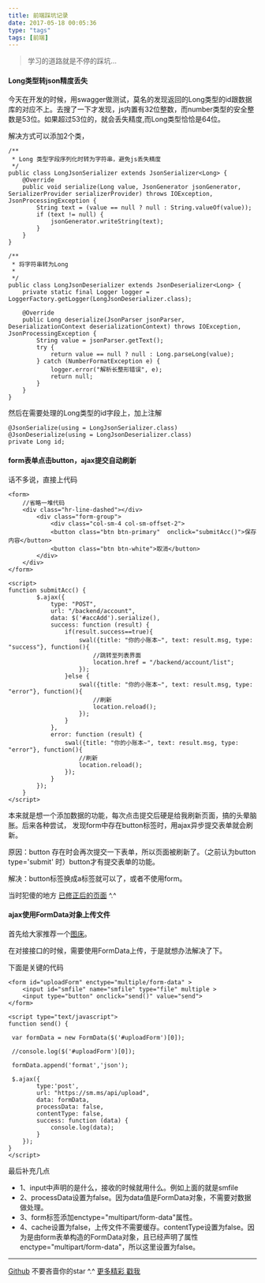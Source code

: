 ```yaml
---
title: 前端踩坑记录
date: 2017-05-18 00:05:36
type: "tags"
tags: [前端]
---
```


> 学习的道路就是不停的踩坑...

<!--more-->
#### Long类型转json精度丢失

今天在开发的时候，用swagger做测试，莫名的发现返回的Long类型的id跟数据库的对应不上。去搜了一下才发现，js内置有32位整数，而number类型的安全整数是53位。如果超过53位的，就会丢失精度,而Long类型恰恰是64位。

解决方式可以添加2个类，
```
/**
 * Long 类型字段序列化时转为字符串，避免js丢失精度
 */
public class LongJsonSerializer extends JsonSerializer<Long> {
    @Override
    public void serialize(Long value, JsonGenerator jsonGenerator, SerializerProvider serializerProvider) throws IOException, JsonProcessingException {
        String text = (value == null ? null : String.valueOf(value));
        if (text != null) {
            jsonGenerator.writeString(text);
        }
    }
}

/**
 * 将字符串转为Long
 *
 */
public class LongJsonDeserializer extends JsonDeserializer<Long> {
    private static final Logger logger = LoggerFactory.getLogger(LongJsonDeserializer.class);
  
    @Override
    public Long deserialize(JsonParser jsonParser, DeserializationContext deserializationContext) throws IOException, JsonProcessingException {
        String value = jsonParser.getText();
        try {
            return value == null ? null : Long.parseLong(value);
        } catch (NumberFormatException e) {
            logger.error("解析长整形错误", e);
            return null;
        }
    }
}
```

然后在需要处理的Long类型的id字段上，加上注解

```
@JsonSerialize(using = LongJsonSerializer.class)
@JsonDeserialize(using = LongJsonDeserializer.class)
private Long id;
```

#### form表单点击button，ajax提交自动刷新

话不多说，直接上代码
```
<form>
    //省略一堆代码
    <div class="hr-line-dashed"></div>
        <div class="form-group">
            <div class="col-sm-4 col-sm-offset-2">
            <button class="btn btn-primary"  onclick="submitAcc()">保存内容</button>
            <button class="btn btn-white">取消</button>
        </div>
    </div>
</form>

<script>
function submitAcc() {
        $.ajax({
            type: "POST",
            url: "/backend/account",
            data: $('#accAdd').serialize(),
            success: function (result) {
                if(result.success==true){
                    swal({title: "你的小账本~", text: result.msg, type: "success"}, function(){
                        //跳转至列表界面
                        location.href = "/backend/account/list";
                    });
                }else {
                    swal({title: "你的小账本~", text: result.msg, type: "error"}, function(){
                        //刷新
                        location.reload();
                    });
                }
            },
            error: function (result) {
                swal({title: "你的小账本~", text: result.msg, type: "error"}, function(){
                    //刷新
                    location.reload();
                });
            }
        });
    }
</script>
```

本来就是想一个添加数据的功能，每次点击提交后硬是给我刷新页面，搞的头晕脑胀。后来各种尝试，
发现form中存在button标签时，用ajax异步提交表单就会刷新。

原因：button 存在时会再次提交一下表单，所以页面被刷新了。（之前认为button type='submit' 时）button才有提交表单的功能。

解决：button标签换成a标签就可以了，或者不使用form。

当时犯傻的地方   [已修正后的页面](https://github.com/7le/shine/blob/1.0-dev/web/WEB-INF/views/backend/account/accountAdd.ftl) ^.^

#### ajax使用FormData对象上传文件

首先给大家推荐一个[图床](https://sm.ms/)。

在对接接口的时候，需要使用FormData上传，于是就想办法解决了下。

下面是关键的代码
```
<form id="uploadForm" enctype="multiple/form-data" >
    <input id="smfile" name="smfile" type="file" multiple >
    <input type="button" onclick="send()" value="send">
</form>
```

```
<script type="text/javascript">
function send() {
 
 var formData = new FormData($('#uploadForm')[0]);

 //console.log($('#uploadForm')[0]);
 
 formData.append('format','json');

 $.ajax({
        type:'post',
        url: "https://sm.ms/api/upload",
        data: formData,
        processData: false,
        contentType: false,
        success: function (data) {
            console.log(data);
        }
    });
}
</script>
```
最后补充几点

* 1、input中声明的是什么，接收的时候就用什么。例如上面的就是smfile
* 2、processData设置为false。因为data值是FormData对象，不需要对数据做处理。
* 3、form标签添加enctype="multipart/form-data"属性。
* 4、cache设置为false，上传文件不需要缓存。contentType设置为false。因为是由form表单构造的FormData对象，且已经声明了属性enctype="multipart/form-data"，所以这里设置为false。

---
[Github](https://github.com/7le) 不要吝啬你的star ^.^
[更多精彩 戳我](http://7le.top)